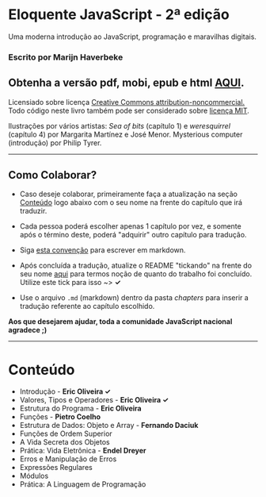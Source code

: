 # Eloquente JavaScript - 2ª edição

Uma moderna introdução ao JavaScript, programação e maravilhas digitais.

### Escrito por **Marijn Haverbeke**

## Obtenha a versão pdf, mobi, epub e html [AQUI](https://leanpub.com/eloquentejavascript).


Licensiado sobre licença [Creative Commons attribution-noncommercial.](http://creativecommons.org/licenses/by-nc/3.0/) Todo código neste livro também pode ser considerado sobre [licença MIT](http://opensource.org/licenses/MIT).

Ilustrações por vários artistas: *Sea of bits* (capítulo 1) e *weresquirrel* (capítulo 4) por Margarita Martínez e José Menor. Mysterious computer (introdução) por Philip Tyrer.

---

## Como Colaborar?

* Caso deseje colaborar, primeiramente faça a atualização na seção [Conteúdo](https://github.com/eoop/eloquente-javascript#conte%C3%BAdo) logo abaixo com o seu nome na frente do capítulo que irá traduzir.

* Cada pessoa poderá escolher apenas 1 capítulo por vez, e somente após o término deste, poderá "adquirir" outro capítulo para tradução.

* Siga [esta convenção](https://gist.github.com/eoop/8507748) para escrever em markdown.

* Após concluída a tradução, atualize o README "tickando" na frente do seu nome [aqui](https://github.com/eoop/eloquente-javascript#conte%C3%BAdo) para termos noção de quanto do trabalho foi concluído. Utilize este tick para isso ~> **✓**

* Use o arquivo `.md` (markdown) dentro da pasta *chapters* para inserir a tradução referente ao capítulo escolhido.


**Aos que desejarem ajudar, toda a comunidade JavaScript nacional agradece ;)**


---

# Conteúdo

* Introdução - **Eric Oliveira ✓**
* Valores, Tipos e Operadores - **Eric Oliveira ✓**
* Estrutura do Programa - **Eric Oliveira**
* Funções - **Pietro Coelho**
* Estrutura de Dados: Objeto e Array - **Fernando Daciuk**
* Funções de Ordem Superior
* A Vida Secreta dos Objetos
* Prática: Vida Eletrônica - **Endel Dreyer**
* Erros e Manipulação de Erros
* Expressões Regulares
* Módulos
* Prática: A Linguagem de Programação

